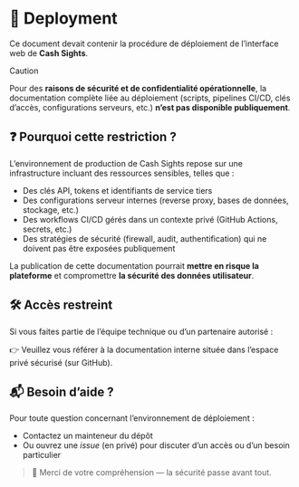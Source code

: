# 🚀 Deployment
Ce document devait contenir la procédure de déploiement de l’interface web de **Cash Sights**.

> [!CAUTION]
> Pour des **raisons de sécurité et de confidentialité opérationnelle**, la documentation complète liée au déploiement (scripts, pipelines CI/CD, clés d’accès, configurations serveurs, etc.) **n’est pas disponible publiquement**.

## ❓ Pourquoi cette restriction ?
L’environnement de production de Cash Sights repose sur une infrastructure incluant des ressources sensibles, telles que :
* Des clés API, tokens et identifiants de service tiers
* Des configurations serveur internes (reverse proxy, bases de données, stockage, etc.)
* Des workflows CI/CD gérés dans un contexte privé (GitHub Actions, secrets, etc.)
* Des stratégies de sécurité (firewall, audit, authentification) qui ne doivent pas être exposées publiquement

La publication de cette documentation pourrait **mettre en risque la plateforme** et compromettre **la sécurité des données utilisateur**.

## 🛠 Accès restreint
Si vous faites partie de l’équipe technique ou d’un partenaire autorisé :

👉 Veuillez vous référer à la documentation interne située dans l’espace privé sécurisé (sur GitHub).

## 📬 Besoin d’aide ?
Pour toute question concernant l’environnement de déploiement :
* Contactez un mainteneur du dépôt
* Ou ouvrez une *issue* (en privé) pour discuter d’un accès ou d’un besoin particulier

> 🙏 Merci de votre compréhension — la sécurité passe avant tout.